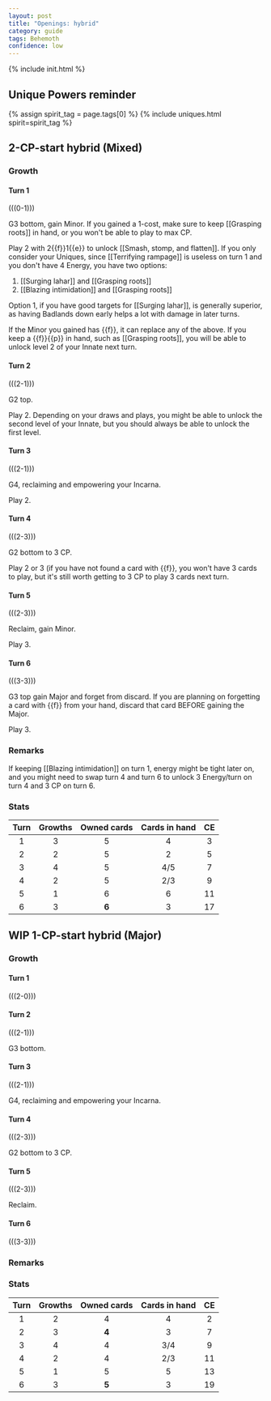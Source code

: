 ```yaml
---  
layout: post  
title: "Openings: hybrid"  
category: guide  
tags: Behemoth
confidence: low
---
```

{% include init.html %}


## Unique Powers reminder

{% assign spirit_tag = page.tags[0] %}
{% include uniques.html spirit=spirit_tag %}





## 2-CP-start hybrid (Mixed)

### Growth

#### Turn 1

(((0-1)))

G3 bottom, gain Minor. If you gained a 1-cost, make sure to keep [[Grasping roots]] in hand, or you won't be able to play to max CP.

Play 2 with 2{{f}}1{{e}} to unlock [[Smash, stomp, and flatten]]. If you only consider your Uniques, since [[Terrifying rampage]] is useless on turn 1 and you don't have 4 Energy, you have two options:

1. [[Surging lahar]] and [[Grasping roots]]
2. [[Blazing intimidation]] and [[Grasping roots]]

Option 1, if you have good targets for [[Surging lahar]], is generally superior, as having Badlands down early helps a lot with damage in later turns.

If the Minor you gained has {{f}}, it can replace any of the above. If you keep a {{f}}{{p}} in hand, such as [[Grasping roots]], you will be able to unlock level 2 of your Innate next turn.

#### Turn 2

(((2-1)))

G2 top. 

Play 2. Depending on your draws and plays, you might be able to unlock the second level of your Innate, but you should always be able to unlock the first level.

#### Turn 3

(((2-1)))

G4, reclaiming and empowering your Incarna. 

Play 2.

#### Turn 4

(((2-3)))

G2 bottom to 3 CP.

Play 2 or 3 (if you have not found a card with {{f}}, you won't have 3 cards to play, but it's still worth getting to 3 CP to play 3 cards next turn.

#### Turn 5

(((2-3)))

Reclaim, gain Minor.

Play 3.

#### Turn 6

(((3-3)))

G3 top gain Major and forget from discard. If you are planning on forgetting a card with {{f}} from your hand, discard that card BEFORE gaining the Major.

Play 3.

### Remarks

If keeping [[Blazing intimidation]] on turn 1, energy might be tight later on, and you might need to swap turn 4 and turn 6 to unlock 3 Energy/turn on turn 4 and 3 CP on turn 6.

### Stats

Turn | Growths | Owned cards | Cards in hand | CE
:--: | :--: | :--: | :--: | :--: 
1 | 3 |   5   |   4   | 3
2 | 2 |   5   |   2   | 5
3 | 4 |   5   | 4/5 | 7
4 | 2 |   5   | 2/3 | 9
5 | 1 |   6   |   6   | 11
6 | 3 | **6** |   3   | 17































## WIP 1-CP-start hybrid (Major)

### Growth

#### Turn 1

(((2-0)))

#### Turn 2

(((2-1)))

G3 bottom. 

#### Turn 3

(((2-1)))

G4, reclaiming and empowering your Incarna. 

#### Turn 4

(((2-3)))

G2 bottom to 3 CP.


#### Turn 5

(((2-3)))

Reclaim.

#### Turn 6

(((3-3)))


### Remarks


### Stats

Turn | Growths | Owned cards | Cards in hand | CE
:--: | :--: | :--: | :--: | :--: 
1 | 2 |   4   |   4   | 2
2 | 3 | **4** |   3   | 7
3 | 4 |   4   |  3/4  | 9
4 | 2 |   4   |  2/3  | 11
5 | 1 |   5   |   5   | 13
6 | 3 | **5** |   3   | 19

